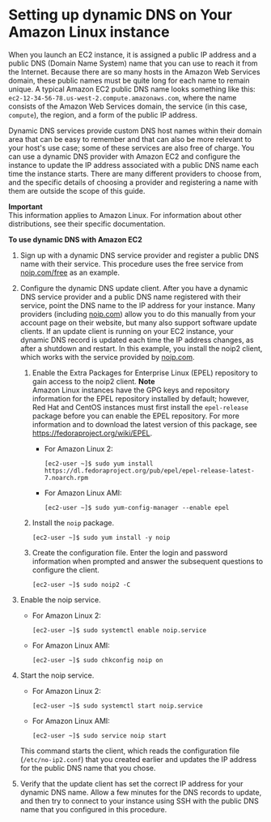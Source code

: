 # Setting up dynamic DNS on Your Amazon Linux instance<a name="dynamic-dns"></a>

When you launch an EC2 instance, it is assigned a public IP address and a public DNS \(Domain Name System\) name that you can use to reach it from the Internet\. Because there are so many hosts in the Amazon Web Services domain, these public names must be quite long for each name to remain unique\. A typical Amazon EC2 public DNS name looks something like this: `ec2-12-34-56-78.us-west-2.compute.amazonaws.com`, where the name consists of the Amazon Web Services domain, the service \(in this case, `compute`\), the region, and a form of the public IP address\.

Dynamic DNS services provide custom DNS host names within their domain area that can be easy to remember and that can also be more relevant to your host's use case; some of these services are also free of charge\. You can use a dynamic DNS provider with Amazon EC2 and configure the instance to update the IP address associated with a public DNS name each time the instance starts\. There are many different providers to choose from, and the specific details of choosing a provider and registering a name with them are outside the scope of this guide\.

**Important**  
This information applies to Amazon Linux\. For information about other distributions, see their specific documentation\.<a name="procedure-dynamic-dns"></a>

**To use dynamic DNS with Amazon EC2**

1. Sign up with a dynamic DNS service provider and register a public DNS name with their service\. This procedure uses the free service from [noip\.com/free](https://www.noip.com/free) as an example\.

1. Configure the dynamic DNS update client\. After you have a dynamic DNS service provider and a public DNS name registered with their service, point the DNS name to the IP address for your instance\. Many providers \(including [noip\.com](https://noip.com)\) allow you to do this manually from your account page on their website, but many also support software update clients\. If an update client is running on your EC2 instance, your dynamic DNS record is updated each time the IP address changes, as after a shutdown and restart\. In this example, you install the noip2 client, which works with the service provided by [noip\.com](https://noip.com)\.

   1. Enable the Extra Packages for Enterprise Linux \(EPEL\) repository to gain access to the noip2 client\.
**Note**  
Amazon Linux instances have the GPG keys and repository information for the EPEL repository installed by default; however, Red Hat and CentOS instances must first install the `epel-release` package before you can enable the EPEL repository\. For more information and to download the latest version of this package, see [https://fedoraproject\.org/wiki/EPEL](https://fedoraproject.org/wiki/EPEL)\.
      + For Amazon Linux 2:

        ```
        [ec2-user ~]$ sudo yum install https://dl.fedoraproject.org/pub/epel/epel-release-latest-7.noarch.rpm
        ```
      + For Amazon Linux AMI:

        ```
        [ec2-user ~]$ sudo yum-config-manager --enable epel
        ```

   1. Install the `noip` package\.

      ```
      [ec2-user ~]$ sudo yum install -y noip
      ```

   1. Create the configuration file\. Enter the login and password information when prompted and answer the subsequent questions to configure the client\.

      ```
      [ec2-user ~]$ sudo noip2 -C
      ```

1. Enable the noip service\.
   + For Amazon Linux 2:

     ```
     [ec2-user ~]$ sudo systemctl enable noip.service
     ```
   + For Amazon Linux AMI:

     ```
     [ec2-user ~]$ sudo chkconfig noip on
     ```

1. Start the noip service\.
   + For Amazon Linux 2:

     ```
     [ec2-user ~]$ sudo systemctl start noip.service
     ```
   + For Amazon Linux AMI:

     ```
     [ec2-user ~]$ sudo service noip start
     ```

   This command starts the client, which reads the configuration file \(`/etc/no-ip2.conf`\) that you created earlier and updates the IP address for the public DNS name that you chose\.

1. Verify that the update client has set the correct IP address for your dynamic DNS name\. Allow a few minutes for the DNS records to update, and then try to connect to your instance using SSH with the public DNS name that you configured in this procedure\.